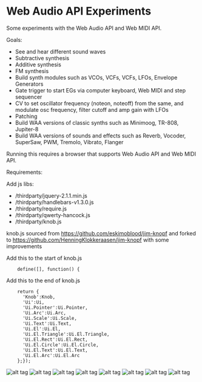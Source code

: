 Web Audio API Experiments
======================

Some experiments with the Web Audio API and Web MIDI API.

Goals:

 - See and hear different sound waves
 - Subtractive synthesis
 - Additive synthesis
 - FM synthesis
 - Build synth modules such as VCOs, VCFs, VCFs, LFOs, Envelope Generators
 - Gate trigger to start EGs via computer keyboard, Web MIDI and step sequencer
 - CV to set oscillator frequency (noteon, noteoff) from the same, and modulate osc frequency, filter cutoff and amp gain with LFOs
 - Patching
 - Build WAA versions of classic synths such as Minimoog, TR-808, Jupiter-8
 - Build WAA versions of sounds and effects such as Reverb, Vocoder, SuperSaw, PWM, Tremolo, Vibrato, Flanger

Running this requires a browser that supports Web Audio API and Web MIDI API.

Requirements:

Add js libs:

-	/thirdparty/jquery-2.1.1.min.js
-	/thirdparty/handlebars-v1.3.0.js
-	/thirdparty/require.js
-	/thirdparty/qwerty-hancock.js
-	/thirdparty/knob.js 				

knob.js sourced from https://github.com/eskimoblood/jim-knopf
and forked to https://github.com/HenningKlokkeraasen/jim-knopf
with some improvements

Add this to the start of knob.js
        
		define([], function() { 

Add this to the end of knob.js

		return {
		  'Knob':Knob,
		  'Ui':Ui,
		  'Ui.Pointer':Ui.Pointer,
		  'Ui.Arc':Ui.Arc,
		  'Ui.Scale':Ui.Scale,
		  'Ui.Text':Ui.Text,
		  'Ui.El':Ui.El,
		  'Ui.El.Triangle':Ui.El.Triangle,
		  'Ui.El.Rect':Ui.El.Rect,
		  'Ui.El.Circle':Ui.El.Circle,
		  'Ui.El.Text':Ui.El.Text,
		  'Ui.El.Arc':Ui.El.Arc
		};});


![alt tag](https://raw.github.com/HenningKlokkeraasen/WebAudioApiExperiments/develop/img/sine.png)
![alt tag](https://raw.github.com/HenningKlokkeraasen/WebAudioApiExperiments/develop/img/triangle.png)
![alt tag](https://raw.github.com/HenningKlokkeraasen/WebAudioApiExperiments/develop/img/sawtooth.png)
![alt tag](https://raw.github.com/HenningKlokkeraasen/WebAudioApiExperiments/develop/img/square.png)
![alt tag](https://raw.github.com/HenningKlokkeraasen/WebAudioApiExperiments/develop/img/adsr.png)
![alt tag](https://raw.github.com/HenningKlokkeraasen/WebAudioApiExperiments/develop/img/lpf.png)
![alt tag](https://raw.github.com/HenningKlokkeraasen/WebAudioApiExperiments/develop/img/hpf.png)
![alt tag](https://raw.github.com/HenningKlokkeraasen/WebAudioApiExperiments/develop/img/amp.png)
